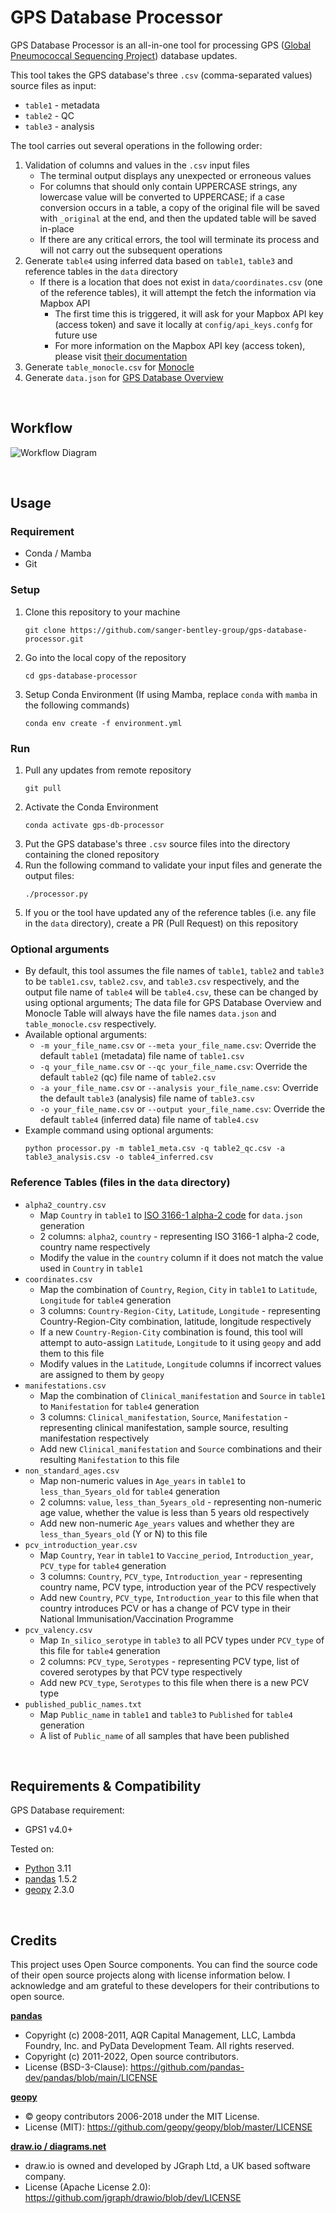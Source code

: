 # GPS Database Processor

GPS Database Processor is an all-in-one tool for processing GPS ([Global Pneumococcal Sequencing Project](https://www.pneumogen.net/gps/)) database updates. 

This tool takes the GPS database's three `.csv` (comma-separated values) source files as input:
- `table1` - metadata
- `table2` - QC
- `table3` - analysis

The tool carries out several operations in the following order:
1. Validation of columns and values in the `.csv` input files
   - The terminal output displays any unexpected or erroneous values
   - For columns that should only contain UPPERCASE strings, any lowercase value will be converted to UPPERCASE; if a case conversion occurs in a table, a copy of the original file will be saved with `_original` at the end, and then the updated table will be saved in-place
   - If there are any critical errors, the tool will terminate its process and will not carry out the subsequent operations
2. Generate `table4` using inferred data based on `table1`, `table3` and reference tables in the `data` directory
   - If there is a location that does not exist in `data/coordinates.csv` (one of the reference tables), it will attempt the fetch the information via Mapbox API
       - The first time this is triggered, it will ask for your Mapbox API key (access token) and save it locally at `config/api_keys.confg` for future use
       - For more information on the Mapbox API key (access token), please visit [their documentation](https://docs.mapbox.com/help/glossary/access-token/)
3. Generate `table_monocle.csv` for [Monocle](https://data-viewer.monocle.sanger.ac.uk/)
4. Generate `data.json` for [GPS Database Overview](https://www.pneumogen.net/gps/gps-database-overview/)

&nbsp;
## Workflow
![Workflow Diagram](doc/workflow.drawio.svg)

&nbsp;
## Usage
### Requirement
- Conda / Mamba
- Git

### Setup
1. Clone this repository to your machine
   ```
   git clone https://github.com/sanger-bentley-group/gps-database-processor.git
   ```
2. Go into the local copy of the repository 
   ```
   cd gps-database-processor
   ```
3. Setup Conda Environment (If using Mamba, replace `conda` with `mamba` in the following commands) 
   ```
   conda env create -f environment.yml
   ```

### Run
1. Pull any updates from remote repository
   ```
   git pull
   ```
2. Activate the Conda Environment
   ```
   conda activate gps-db-processor
   ```
3. Put the GPS database's three `.csv` source files into the directory containing the cloned repository
4. Run the following command to validate your input files and generate the output files:
   ```
   ./processor.py
   ```
5. If you or the tool have updated any of the reference tables (i.e. any file in the `data` directory), create a PR (Pull Request) on this repository

### Optional arguments
- By default, this tool assumes the file names of `table1`, `table2` and `table3` to be `table1.csv`, `table2.csv`, and `table3.csv` respectively, and the output file name of `table4` will be `table4.csv`, these can be changed by using optional arguments; The data file for GPS Database Overview and Monocle Table will always have the file names `data.json` and `table_monocle.csv` respectively.
- Available optional arguments:
  - `-m your_file_name.csv` or `--meta your_file_name.csv`: Override the default `table1` (metadata) file name of `table1.csv`
  - `-q your_file_name.csv` or `--qc your_file_name.csv`: Override the default `table2` (qc) file name of `table2.csv`
  - `-a your_file_name.csv` or `--analysis your_file_name.csv`: Override the default `table3` (analysis) file name of `table3.csv`
  - `-o your_file_name.csv` or `--output your_file_name.csv`: Override the default `table4` (inferred data) file name of `table4.csv`
- Example command using optional arguments:
  ```
  python processor.py -m table1_meta.csv -q table2_qc.csv -a table3_analysis.csv -o table4_inferred.csv
  ```

### Reference Tables (files in the `data` directory)
- `alpha2_country.csv` 
  - Map `Country` in `table1` to [ISO 3166-1 alpha-2 code](https://en.wikipedia.org/wiki/ISO_3166-1_alpha-2) for `data.json` generation
  - 2 columns: `alpha2`, `country` - representing ISO 3166-1 alpha-2 code, country name respectively
  - Modify the value in the `country` column if it does not match the value used in `Country` in `table1`
- `coordinates.csv`
  - Map the combination of `Country`, `Region`, `City` in `table1` to `Latitude`, `Longitude` for `table4` generation
  - 3 columns: `Country-Region-City`, `Latitude`, `Longitude` - representing Country-Region-City combination, latitude, longitude respectively
  - If a new `Country-Region-City` combination is found, this tool will attempt to auto-assign `Latitude`, `Longitude` to it using `geopy` and add them to this file
  - Modify values in the `Latitude`, `Longitude` columns if incorrect values are assigned to them by `geopy`
- `manifestations.csv`
  - Map the combination of `Clinical_manifestation` and `Source` in `table1` to `Manifestation` for `table4` generation
  - 3 columns: `Clinical_manifestation`, `Source`, `Manifestation` - representing clinical manifestation, sample source, resulting manifestation respectively
  - Add new `Clinical_manifestation` and `Source` combinations and their resulting `Manifestation` to this file
- `non_standard_ages.csv`
  - Map non-numeric values in `Age_years` in `table1` to `less_than_5years_old` for `table4` generation
  - 2 columns: `value`, `less_than_5years_old` - representing non-numeric age value, whether the value is less than 5 years old respectively
  - Add new non-numeric `Age_years` values and whether they are `less_than_5years_old` (Y or N) to this file
- `pcv_introduction_year.csv`
  - Map `Country`, `Year` in `table1` to `Vaccine_period`, `Introduction_year`, `PCV_type` for `table4` generation
  - 3 columns: `Country`, `PCV_type`, `Introduction_year` - representing country name, PCV type, introduction year of the PCV respectively 
  - Add new `Country`, `PCV_type`, `Introduction_year` to this file when that country introduces PCV or has a change of PCV type in their National Immunisation/Vaccination Programme
- `pcv_valency.csv`
  - Map `In_silico_serotype` in `table3` to all PCV types under `PCV_type` of this file for `table4` generation
  - 2 columns: `PCV_type`, `Serotypes` - representing PCV type, list of covered serotypes by that PCV type respectively
  - Add new `PCV_type`, `Serotypes` to this file when there is a new PCV type
- `published_public_names.txt`
  - Map `Public_name` in `table1` and `table3` to `Published` for `table4` generation
  - A list of `Public_name` of all samples that have been published


&nbsp;
## Requirements & Compatibility
GPS Database requirement:
- GPS1 v4.0+

Tested on:
- [Python](https://www.python.org/) 3.11
- [pandas](https://pandas.pydata.org/) 1.5.2
- [geopy](https://github.com/geopy/geopy) 2.3.0


&nbsp;
## Credits
This project uses Open Source components. You can find the source code of their open source projects along with license information below. I acknowledge and am grateful to these developers for their contributions to open source.

[**pandas**](https://pandas.pydata.org/)
- Copyright (c) 2008-2011, AQR Capital Management, LLC, Lambda Foundry, Inc. and PyData Development Team. All rights reserved.
- Copyright (c) 2011-2022, Open source contributors.
- License (BSD-3-Clause): https://github.com/pandas-dev/pandas/blob/main/LICENSE

[**geopy**](https://github.com/geopy/geopy)
- © geopy contributors 2006-2018 under the MIT License.
- License (MIT): https://github.com/geopy/geopy/blob/master/LICENSE

[**draw.io / diagrams.net**](https://www.diagrams.net/)
- draw.io is owned and developed by JGraph Ltd, a UK based software company.
- License (Apache License 2.0): https://github.com/jgraph/drawio/blob/dev/LICENSE